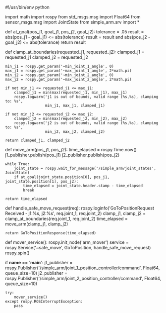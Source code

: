 #!/usr/bin/env python

import math
import rospy
from std_msgs.msg import Float64
from sensor_msgs.msg import JointState
from simple_arm.srv import *

def at_goal(pos_j1, goal_j1, pos_j2, goal_j2):
    tolerance = .05
    result = abs(pos_j1 - goal_j1) <= abs(tolerance)
    result = result and abs(pos_j2 - goal_j2) <= abs(tolerance)
    return result

def clamp_at_boundaries(requested_j1, requested_j2):
    clamped_j1 = requested_j1
    clamped_j2 = requested_j2

    min_j1 = rospy.get_param('~min_joint_1_angle', 0)
    max_j1 = rospy.get_param('~max_joint_1_angle', 2*math.pi)
    min_j2 = rospy.get_param('~min_joint_2_angle', 0)
    max_j2 = rospy.get_param('~max_joint_2_angle', 2*math.pi)

    if not min_j1 <= requested_j1 <= max_j1:
        clamped_j1 = min(max(requested_j1, min_j1), max_j1)
        rospy.logwarn('j1 is out of bounds, valid range (%s,%s), clamping to: %s',
                      min_j1, max_j1, clamped_j1)

    if not min_j2 <= requested_j2 <= max_j2:
        clamped_j2 = min(max(requested_j2, min_j2), max_j2)
        rospy.logwarn('j2 is out of bounds, valid range (%s,%s), clamping to: %s',
                      min_j2, max_j2, clamped_j2)

    return clamped_j1, clamped_j2

def move_arm(pos_j1, pos_j2):
    time_elapsed = rospy.Time.now()
    j1_publisher.publish(pos_j1)
    j2_publisher.publish(pos_j2)

    while True:
        joint_state = rospy.wait_for_message('/simple_arm/joint_states', JointState)
        if at_goal(joint_state.position[0], pos_j1, joint_state.position[1], pos_j2):
            time_elapsed = joint_state.header.stamp - time_elapsed
            break

    return time_elapsed

def handle_safe_move_request(req):
    rospy.loginfo('GoToPositionRequest Received - j1:%s, j2:%s',
                   req.joint_1, req.joint_2)
    clamp_j1, clamp_j2 = clamp_at_boundaries(req.joint_1, req.joint_2)
    time_elapsed = move_arm(clamp_j1, clamp_j2)

    return GoToPositionResponse(time_elapsed)

def mover_service():
    rospy.init_node('arm_mover')
    service = rospy.Service('~safe_move', GoToPosition, handle_safe_move_request)
    rospy.spin()

if __name__ == '__main__':
    j1_publisher = rospy.Publisher('/simple_arm/joint_1_position_controller/command',
                                   Float64, queue_size=10)
    j2_publisher = rospy.Publisher('/simple_arm/joint_2_position_controller/command',
                                   Float64, queue_size=10)

    try:
        mover_service()
    except rospy.ROSInterruptException:
        pass
